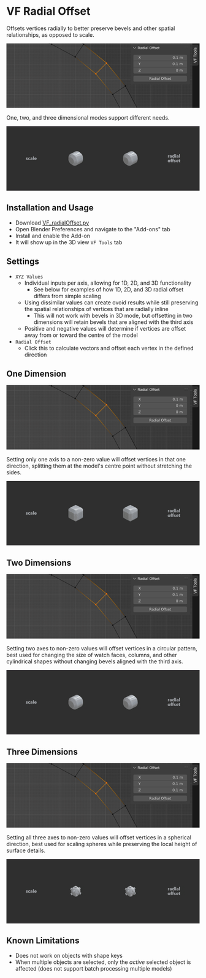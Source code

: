 # VF Radial Offset

Offsets vertices radially to better preserve bevels and other spatial relationships, as opposed to scale.

![screenshot of the Blender 3D view interface with the add-on installed, showing two dimensions entered](images/screenshot2d.png)

One, two, and three dimensional modes support different needs.

![rendering showing the difference between scale and radial offset in two dimensions](images/animation2d.gif)

## Installation and Usage
- Download [VF_radialOffset.py](https://raw.githubusercontent.com/jeinselenVF/VF-BlenderRadialOffset/main/VF_radialOffset.py)
- Open Blender Preferences and navigate to the "Add-ons" tab
- Install and enable the Add-on
- It will show up in the 3D view `VF Tools` tab

## Settings

- `XYZ Values`
	- Individual inputs per axis, allowing for 1D, 2D, and 3D functionality
		- See below for examples of how 1D, 2D, and 3D radial offset differs from simple scaling
	- Using dissimilar values can create ovoid results while still preserving the spatial relationships of vertices that are radially inline
		- This will not work with bevels in 3D mode, but offsetting in two dimensions will retain bevels that are aligned with the third axis
	- Positive and negative values will determine if vertices are offset away from or toward the centre of the model
- `Radial Offset`
	- Click this to calculate vectors and offset each vertex in the defined direction

## One Dimension

![screenshot of the Blender 3D view interface with the add-on installed, showing one dimension entered](images/screenshot1d.png)

Setting only one axis to a non-zero value will offset vertices in that one direction, splitting them at the model's centre point without stretching the sides.

![rendering showing the difference between scale and radial offset in one dimension](images/animation1d.gif)

## Two Dimensions

![screenshot of the Blender 3D view interface with the add-on installed, showing two dimensions entered](images/screenshot2d.png)

Setting two axes to non-zero values will offset vertices in a circular pattern, best used for changing the size of watch faces, columns, and other cylindrical shapes without changing bevels aligned with the third axis.

![rendering showing the difference between scale and radial offset in two dimensions](images/animation2d.gif)

## Three Dimensions

![screenshot of the Blender 3D view interface with the add-on installed, showing three dimensions entered](images/screenshot3d.png)

Setting all three axes to non-zero values will offset vertices in a spherical direction, best used for scaling spheres while preserving the local height of surface details.

![rendering showing the difference between scale and radial offset in three dimensions](images/animation3d.gif)

## Known Limitations

- Does not work on objects with shape keys
- When multiple objects are selected, only the _active_ selected object is affected (does not support batch processing multiple models)